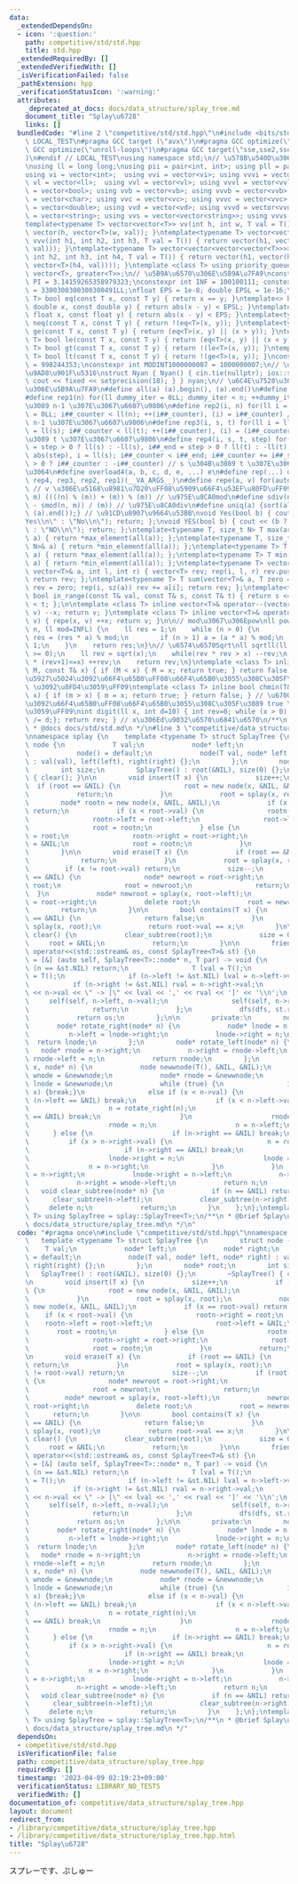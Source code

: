 ```yaml
---
data:
  _extendedDependsOn:
  - icon: ':question:'
    path: competitive/std/std.hpp
    title: std.hpp
  _extendedRequiredBy: []
  _extendedVerifiedWith: []
  _isVerificationFailed: false
  _pathExtension: hpp
  _verificationStatusIcon: ':warning:'
  attributes:
    _deprecated_at_docs: docs/data_structure/splay_tree.md
    document_title: "Splay\u6728"
    links: []
  bundledCode: "#line 2 \"competitive/std/std.hpp\"\n#include <bits/stdc++.h>\n#ifndef\
    \ LOCAL_TEST\n#pragma GCC target (\"avx\")\n#pragma GCC optimize(\"O3\")\n#pragma\
    \ GCC optimize(\"unroll-loops\")\n#pragma GCC target(\"sse,sse2,sse3,ssse3,sse4,popcnt,abm,mmx,avx,tune=native\"\
    )\n#endif // LOCAL_TEST\nusing namespace std;\n// \u578B\u540D\u306E\u77ED\u7E2E\
    \nusing ll = long long;\nusing pii = pair<int, int>; using pll = pair<ll, ll>;\n\
    using vi = vector<int>;  using vvi = vector<vi>; using vvvi = vector<vvi>;\nusing\
    \ vl = vector<ll>;  using vvl = vector<vl>; using vvvl = vector<vvl>;\nusing vb\
    \ = vector<bool>; using vvb = vector<vb>; using vvvb = vector<vvb>;\nusing vc\
    \ = vector<char>; using vvc = vector<vc>; using vvvc = vector<vvc>;\nusing vd\
    \ = vector<double>; using vvd = vector<vd>; using vvvd = vector<vvd>;\nusing vs\
    \ = vector<string>; using vvs = vector<vector<string>>; using vvvs = vector<vector<vector<string>>>;\n\
    template<typename T> vector<vector<T>> vv(int h, int w, T val = T()) { return\
    \ vector(h, vector<T>(w, val)); }\ntemplate<typename T> vector<vector<vector<T>>>\
    \ vvv(int h1, int h2, int h3, T val = T()) { return vector(h1, vector(h2, vector<T>(h3,\
    \ val))); }\ntemplate<typename T> vector<vector<vector<vector<T>>>> vvvv(int h1,\
    \ int h2, int h3, int h4, T val = T()) { return vector(h1, vector(h2, vector(h3,\
    \ vector<T>(h4, val)))); }\ntemplate <class T> using priority_queue_min = priority_queue<T,\
    \ vector<T>, greater<T>>;\n// \u5B9A\u6570\u306E\u5B9A\u7FA9\nconstexpr double\
    \ PI = 3.14159265358979323;\nconstexpr int INF = 100100111; constexpr ll INFL\
    \ = 3300300300300300491LL;\nfloat EPS = 1e-8; double EPSL = 1e-16;\ntemplate<typename\
    \ T> bool eq(const T x, const T y) { return x == y; }\ntemplate<> bool eq<double>(const\
    \ double x, const double y) { return abs(x - y) < EPSL; }\ntemplate<> bool eq<float>(const\
    \ float x, const float y) { return abs(x - y) < EPS; }\ntemplate<typename T> bool\
    \ neq(const T x, const T y) { return !(eq<T>(x, y)); }\ntemplate<typename T> bool\
    \ ge(const T x, const T y) { return (eq<T>(x, y) || (x > y)); }\ntemplate<typename\
    \ T> bool le(const T x, const T y) { return (eq<T>(x, y) || (x < y)); }\ntemplate<typename\
    \ T> bool gt(const T x, const T y) { return !(le<T>(x, y)); }\ntemplate<typename\
    \ T> bool lt(const T x, const T y) { return !(ge<T>(x, y)); }\nconstexpr int MODINT998244353\
    \ = 998244353;\nconstexpr int MODINT1000000007 = 1000000007;\n// \u5165\u51FA\u529B\
    \u9AD8\u901F\u5316\nstruct Nyan { Nyan() { cin.tie(nullptr); ios::sync_with_stdio(false);\
    \ cout << fixed << setprecision(18); } } nyan;\n// \u6C4E\u7528\u30DE\u30AF\u30ED\
    \u306E\u5B9A\u7FA9\n#define all(a) (a).begin(), (a).end()\n#define sz(x) ((ll)(x).size())\n\
    #define rep1(n) for(ll dummy_iter = 0LL; dummy_iter < n; ++dummy_iter) // 0 \u304B\
    \u3089 n-1 \u307E\u3067\u6607\u9806\n#define rep2(i, n) for(ll i = 0LL, i##_counter\
    \ = 0LL; i##_counter < ll(n); ++(i##_counter), (i) = i##_counter) // 0 \u304B\u3089\
    \ n-1 \u307E\u3067\u6607\u9806\n#define rep3(i, s, t) for(ll i = ll(s), i##_counter\
    \ = ll(s); i##_counter < ll(t); ++(i##_counter), (i) = (i##_counter)) // s \u304B\
    \u3089 t \u307E\u3067\u6607\u9806\n#define rep4(i, s, t, step) for(ll i##_counter\
    \ = step > 0 ? ll(s) : -ll(s), i##_end = step > 0 ? ll(t) : -ll(t), i##_step =\
    \ abs(step), i = ll(s); i##_counter < i##_end; i##_counter += i##_step, i = step\
    \ > 0 ? i##_counter : -i##_counter) // s \u304B\u3089 t \u307E\u3067 step\u305A\
    \u3064\n#define overload4(a, b, c, d, e, ...) e\n#define rep(...) overload4(__VA_ARGS__,\
    \ rep4, rep3, rep2, rep1)(__VA_ARGS__)\n#define repe(a, v) for(auto& a : (v))\
    \ // v \u306E\u5168\u8981\u7D20\uFF08\u5909\u66F4\u53EF\u80FD\uFF09\n#define smod(n,\
    \ m) ((((n) % (m)) + (m)) % (m)) // \u975E\u8CA0mod\n#define sdiv(n, m) (((n)\
    \ - smod(n, m)) / (m)) // \u975E\u8CA0div\n#define uniq(a) {sort(all(a)); (a).erase(unique(all(a)),\
    \ (a).end());} // \u91CD\u8907\u9664\u53BB\nvoid Yes(bool b) { cout << (b ? \"\
    Yes\\n\" : \"No\\n\"); return; };\nvoid YES(bool b) { cout << (b ? \"YES\\n\"\
    \ : \"NO\\n\"); return; };\ntemplate<typename T, size_t N> T max(array<T, N>&\
    \ a) { return *max_element(all(a)); };\ntemplate<typename T, size_t N> T min(array<T,\
    \ N>& a) { return *min_element(all(a)); };\ntemplate<typename T> T max(vector<T>&\
    \ a) { return *max_element(all(a)); };\ntemplate<typename T> T min(vector<T>&\
    \ a) { return *min_element(all(a)); };\ntemplate<typename T> vector<T> vec_slice(const\
    \ vector<T>& a, int l, int r) { vector<T> rev; rep(i, l, r) rev.push_back(a[i]);\
    \ return rev; };\ntemplate<typename T> T sum(vector<T>& a, T zero = T(0)) { T\
    \ rev = zero; rep(i, sz(a)) rev += a[i]; return rev; };\ntemplate<typename T>\
    \ bool in_range(const T& val, const T& s, const T& t) { return s <= val && val\
    \ < t; };\n\ntemplate <class T> inline vector<T>& operator--(vector<T>& v) { repe(x,\
    \ v) --x; return v; }\ntemplate <class T> inline vector<T>& operator++(vector<T>&\
    \ v) { repe(x, v) ++x; return v; }\n\n// mod\u3067\u306Epow\nll powm(ll a, ll\
    \ n, ll mod=INFL) {\n    ll res = 1;\n    while (n > 0) {\n        if (n & 1)\
    \ res = (res * a) % mod;\n        if (n > 1) a = (a * a) % mod;\n        n >>=\
    \ 1;\n    }\n    return res;\n}\n// \u6574\u6570Sqrt\nll sqrtll(ll x) {\n    assert(x\
    \ >= 0);\n    ll rev = sqrt(x);\n    while(rev * rev > x) --rev;\n    while((rev+1)\
    \ * (rev+1)<=x) ++rev;\n    return rev;\n}\ntemplate <class T> inline bool chmax(T&\
    \ M, const T& x) { if (M < x) { M = x; return true; } return false; } // \u6700\
    \u5927\u5024\u3092\u66F4\u65B0\uFF08\u66F4\u65B0\u3055\u308C\u305F\u3089 true\
    \ \u3092\u8FD4\u3059\uFF09\ntemplate <class T> inline bool chmin(T& m, const T&\
    \ x) { if (m > x) { m = x; return true; } return false; } // \u6700\u5C0F\u5024\
    \u3092\u66F4\u65B0\uFF08\u66F4\u65B0\u3055\u308C\u305F\u3089 true \u3092\u8FD4\
    \u3059\uFF09\nint digit(ll x, int d=10) { int rev=0; while (x > 0) { rev++; x\
    \ /= d;}; return rev; } // x\u306Ed\u9032\u6570\u6841\u6570\n/**\n * @brief std.hpp\n\
    \ * @docs docs/std/std.md\n */\n#line 3 \"competitive/data_structure/splay_tree.hpp\"\
    \nnamespace splay {\n    template <typename T> struct SplayTree {\n        struct\
    \ node {\n            T val;\n            node* left;\n            node* right;\n\
    \            node() = default;\n            node(T val, node* left, node* right)\
    \ : val(val), left(left), right(right) {};\n        };\n        node* root;\n\
    \        int size;\n        SplayTree() : root(&NIL), size(0) {};\n        ~SplayTree()\
    \ { clear(); }\n\n        void insert(T x) {\n            size++;\n          \
    \  if (root == &NIL) {\n                root = new node(x, &NIL, &NIL);\n    \
    \            return;\n            }\n            root = splay(x, root);\n    \
    \        node* rootn = new node(x, &NIL, &NIL);\n            if (x == root->val)\
    \ return;\n            if (x < root->val) {\n                rootn->right = root;\n\
    \                rootn->left = root->left;\n                root->left = &NIL;\n\
    \                root = rootn;\n            } else {\n                rootn->left\
    \ = root;\n                rootn->right = root->right;\n                root->right\
    \ = &NIL;\n                root = rootn;\n            }\n            return;\n\
    \        }\n\n        void erase(T x) {\n            if (root == &NIL) {\n   \
    \             return;\n            }\n            root = splay(x, root);\n   \
    \         if (x != root->val) return;\n            size--;\n            if (root->left\
    \ == &NIL) {\n                node* newroot = root->right;\n                delete\
    \ root;\n                root = newroot;\n                return;\n          \
    \  }\n            node* newroot = splay(x, root->left);\n            newroot->right\
    \ = root->right;\n            delete root;\n            root = newroot;\n    \
    \        return;\n        }\n\n        bool contains(T x) {\n            if (root\
    \ == &NIL) {\n                return false;\n            }\n            root =\
    \ splay(x, root);\n            return root->val == x;\n        }\n\n        void\
    \ clear() {\n            clear_subtree(root);\n            size = 0;\n       \
    \     root = &NIL;\n            return;\n        }\n\n        friend std::ostream&\
    \ operator<<(std::ostream& os, const SplayTree<T>& st) {\n            auto dfs\
    \ = [&] (auto self, SplayTree<T>::node* n, T par) -> void {\n                if\
    \ (n == &st.NIL) return;\n                T lval = T();\n                T rval\
    \ = T();\n                if (n->left != &st.NIL) lval = n->left->val;\n     \
    \           if (n->right != &st.NIL) rval = n->right->val;\n                os\
    \ << n->val << \" -> [\" << lval << ',' << rval << ']' << '\\n';\n           \
    \     self(self, n->left, n->val);\n                self(self, n->right, n->val);\n\
    \                return;\n            };\n            dfs(dfs, st.root, T());\n\
    \            return os;\n        };\n\n        private:\n        node NIL;\n \
    \       node* rotate_right(node* n) {\n            node* lnode = n->left;\n  \
    \          n->left = lnode->right;\n            lnode->right = n;\n          \
    \  return lnode;\n        };\n        node* rotate_left(node* n) {\n         \
    \   node* rnode = n->right;\n            n->right = rnode->left;\n           \
    \ rnode->left = n;\n            return rnode;\n        };\n        node* splay(T\
    \ x, node* n) {\n            node newwnode(T(), &NIL, &NIL);\n            node*\
    \ wnode = &newwnode;\n            node* rnode = &newwnode;\n            node*\
    \ lnode = &newwnode;\n            while (true) {\n                if (n->val ==\
    \ x) {break;}\n                else if (x < n->val) {\n                    if\
    \ (n->left == &NIL) break;\n                    if (x < n->left->val) {\n    \
    \                    n = rotate_right(n);\n                        if (n->left\
    \ == &NIL) break;\n                    }\n                    rnode->left = n;\n\
    \                    rnode = n;\n                    n = n->left;\n          \
    \      } else {\n                    if (n->right == &NIL) break;\n          \
    \          if (x > n->right->val) {\n                        n = rotate_left(n);\n\
    \                        if (n->right == &NIL) break;\n                    }\n\
    \                    lnode->right = n;\n                    lnode = n;\n     \
    \               n = n->right;\n                }\n            }\n            rnode->left\
    \ = n->right;\n            lnode->right = n->left;\n            n->left = wnode->right;\n\
    \            n->right = wnode->left;\n            return n;\n        }\n     \
    \   void clear_subtree(node* n) {\n            if (n == &NIL) return;\n      \
    \      clear_subtree(n->left);\n            clear_subtree(n->right);\n       \
    \     delete n;\n            return;\n        }\n    };\n};\ntemplate<typename\
    \ T> using SplayTree = splay::SplayTree<T>;\n/**\n * @brief Splay\u6728\n * @docs\
    \ docs/data_structure/splay_tree.md\n */\n"
  code: "#pragma once\n#include \"competitive/std/std.hpp\"\nnamespace splay {\n \
    \   template <typename T> struct SplayTree {\n        struct node {\n        \
    \    T val;\n            node* left;\n            node* right;\n            node()\
    \ = default;\n            node(T val, node* left, node* right) : val(val), left(left),\
    \ right(right) {};\n        };\n        node* root;\n        int size;\n     \
    \   SplayTree() : root(&NIL), size(0) {};\n        ~SplayTree() { clear(); }\n\
    \n        void insert(T x) {\n            size++;\n            if (root == &NIL)\
    \ {\n                root = new node(x, &NIL, &NIL);\n                return;\n\
    \            }\n            root = splay(x, root);\n            node* rootn =\
    \ new node(x, &NIL, &NIL);\n            if (x == root->val) return;\n        \
    \    if (x < root->val) {\n                rootn->right = root;\n            \
    \    rootn->left = root->left;\n                root->left = &NIL;\n         \
    \       root = rootn;\n            } else {\n                rootn->left = root;\n\
    \                rootn->right = root->right;\n                root->right = &NIL;\n\
    \                root = rootn;\n            }\n            return;\n        }\n\
    \n        void erase(T x) {\n            if (root == &NIL) {\n               \
    \ return;\n            }\n            root = splay(x, root);\n            if (x\
    \ != root->val) return;\n            size--;\n            if (root->left == &NIL)\
    \ {\n                node* newroot = root->right;\n                delete root;\n\
    \                root = newroot;\n                return;\n            }\n   \
    \         node* newroot = splay(x, root->left);\n            newroot->right =\
    \ root->right;\n            delete root;\n            root = newroot;\n      \
    \      return;\n        }\n\n        bool contains(T x) {\n            if (root\
    \ == &NIL) {\n                return false;\n            }\n            root =\
    \ splay(x, root);\n            return root->val == x;\n        }\n\n        void\
    \ clear() {\n            clear_subtree(root);\n            size = 0;\n       \
    \     root = &NIL;\n            return;\n        }\n\n        friend std::ostream&\
    \ operator<<(std::ostream& os, const SplayTree<T>& st) {\n            auto dfs\
    \ = [&] (auto self, SplayTree<T>::node* n, T par) -> void {\n                if\
    \ (n == &st.NIL) return;\n                T lval = T();\n                T rval\
    \ = T();\n                if (n->left != &st.NIL) lval = n->left->val;\n     \
    \           if (n->right != &st.NIL) rval = n->right->val;\n                os\
    \ << n->val << \" -> [\" << lval << ',' << rval << ']' << '\\n';\n           \
    \     self(self, n->left, n->val);\n                self(self, n->right, n->val);\n\
    \                return;\n            };\n            dfs(dfs, st.root, T());\n\
    \            return os;\n        };\n\n        private:\n        node NIL;\n \
    \       node* rotate_right(node* n) {\n            node* lnode = n->left;\n  \
    \          n->left = lnode->right;\n            lnode->right = n;\n          \
    \  return lnode;\n        };\n        node* rotate_left(node* n) {\n         \
    \   node* rnode = n->right;\n            n->right = rnode->left;\n           \
    \ rnode->left = n;\n            return rnode;\n        };\n        node* splay(T\
    \ x, node* n) {\n            node newwnode(T(), &NIL, &NIL);\n            node*\
    \ wnode = &newwnode;\n            node* rnode = &newwnode;\n            node*\
    \ lnode = &newwnode;\n            while (true) {\n                if (n->val ==\
    \ x) {break;}\n                else if (x < n->val) {\n                    if\
    \ (n->left == &NIL) break;\n                    if (x < n->left->val) {\n    \
    \                    n = rotate_right(n);\n                        if (n->left\
    \ == &NIL) break;\n                    }\n                    rnode->left = n;\n\
    \                    rnode = n;\n                    n = n->left;\n          \
    \      } else {\n                    if (n->right == &NIL) break;\n          \
    \          if (x > n->right->val) {\n                        n = rotate_left(n);\n\
    \                        if (n->right == &NIL) break;\n                    }\n\
    \                    lnode->right = n;\n                    lnode = n;\n     \
    \               n = n->right;\n                }\n            }\n            rnode->left\
    \ = n->right;\n            lnode->right = n->left;\n            n->left = wnode->right;\n\
    \            n->right = wnode->left;\n            return n;\n        }\n     \
    \   void clear_subtree(node* n) {\n            if (n == &NIL) return;\n      \
    \      clear_subtree(n->left);\n            clear_subtree(n->right);\n       \
    \     delete n;\n            return;\n        }\n    };\n};\ntemplate<typename\
    \ T> using SplayTree = splay::SplayTree<T>;\n/**\n * @brief Splay\u6728\n * @docs\
    \ docs/data_structure/splay_tree.md\n */"
  dependsOn:
  - competitive/std/std.hpp
  isVerificationFile: false
  path: competitive/data_structure/splay_tree.hpp
  requiredBy: []
  timestamp: '2023-04-09 02:19:23+09:00'
  verificationStatus: LIBRARY_NO_TESTS
  verifiedWith: []
documentation_of: competitive/data_structure/splay_tree.hpp
layout: document
redirect_from:
- /library/competitive/data_structure/splay_tree.hpp
- /library/competitive/data_structure/splay_tree.hpp.html
title: "Splay\u6728"
---
```

スプレーです、ぷしゅー
